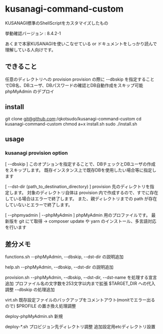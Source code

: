 # kusanagi-command-custom
KUSANAGI標準のShellScriptをカスタマイズしたもの

挙動確認バージョン : 8.4.2-1

あくまで本家KUSANAGIを使いこなせている or ドキュメントをしっかり読んで理解している人向けです。

## できること
任意のディレクトリへの provision
provision の際に --dbskip を指定することでDB名、DBユーザ、DBパスワードの確認とDB自動作成をスキップ可能
phpMyAdmin のデプロイ

## install
git clone git@github.com:/qkotsudo/kusanagi-command-custom
cd kusanagi-command-custom
chmod a+x install.sh
sudo ./install.sh

## usage
### kusanagi provision option
[ --dbskip ]
このオプションを指定することで、DBチェックとDBユーザの作成をスキップします。
既存インスタンス上で既存DBを使用したい場合等に指定します

[ --dst-dir (path_to_destination_directory) ]
provision 先のディレクトリを指定します。
対象のディレクトリ自体は provision 内で作成するので、すでに存在している場合はエラーで終了します。
また、親ディレクトリまでの path が存在していないとエラーで終了します。

[ --phpmyadmin | --phpMyAdmin ]
phpMyAdmin 用のプロファイルです。
最新版を git にて取得 → composer update や yarn のインストール、多言語対応を行います


## 差分メモ
functions.sh
	--phpMyAdmin, --dbskip, --dst-dir の説明追加

help.sh
	--phpMyAdmin, --dbskip, --dst-dir の説明追加
	
provision.sh
	--phpMyAdmin, --dbskip, --dst-dir, --dst-name を処理する宣言追加
	プロファイル名の文字数を253文字以内まで拡張
	$TARGET_DIR への代入調整
	--dbskip の処理追加

virt.sh
	既存設定ファイルのバックアップをコメントアウト(monitでエラー出るので)
	$PROFILE の置き換え処理調整

deploy-phpMyAdmin.sh
	新規

deploy-*.sh
	プロビジョン先ディレクトリ調整
	追加設定用etcディレクトリ設置